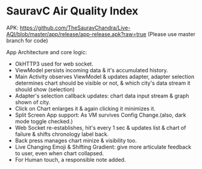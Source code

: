 # SauravC Air Quality Index
APK: https://github.com/TheSauravChandra/Live-AQI/blob/master/app/release/app-release.apk?raw=true
(Please use master branch for code)

App Architecture and core logic:

- OkHTTP3 used for web socket.
- ViewModel persists incoming data & it's accumulated history.
- Main Activity observes ViewModel & updates adapter,
  adapter selection determines chart should be visible or not,
  & which city's data stream it should show (selection)
- Adapter's selection callback updates: chart data input stream & graph shown of city.
- Click on Chart enlarges it & again clicking it minimizes it.
- Split Screen App support: As VM survives Config Change.(also, dark mode toggle checked.)
- Web Socket re-establishes, hit's every 1 sec & updates list & chart of failure & shifts chronology label back.
- Back press manages chart minize & visibility too.
- Live Changing Emoji & Shifting Gradient: give more articulate feedback to user, even when chart collapsed.
- For Human touch, a responsible note added.
